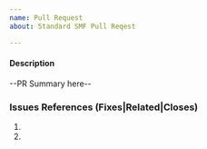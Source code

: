 ```yaml
---
name: Pull Request
about: Standard SMF Pull Reqest

---
```


#### Description
--PR Summary here--

### Issues References (Fixes|Related|Closes)
1. 
2. 
